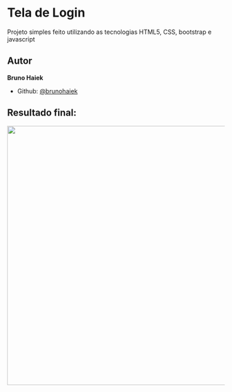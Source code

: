 # Tela de Login
Projeto simples feito utilizando as tecnologias HTML5, CSS, bootstrap e javascript

## Autor
**Bruno Haiek**
- Github: [@brunohaiek](https://github.com/brunohaiek)

## Resultado final:
<img src="https://user-images.githubusercontent.com/86637923/166461843-a63d15f6-7c58-41bc-9fc4-ef6abb70da1a.jpg" width="600px"/>
